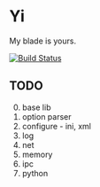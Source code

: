 Yi
==
My blade is yours.

[![Build Status](https://travis-ci.org/TMDJoJo/Yi.svg?branch=master)](https://travis-ci.org/TMDJoJo/Yi)

## TODO
0. base lib
1. option parser
2. configure - ini, xml
3. log
4. net
5. memory
6. ipc
7. python
